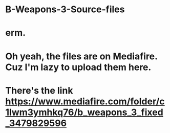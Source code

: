 # B-Weapons-3-Source-files
# erm.
# Oh yeah, the files are on Mediafire. Cuz I'm lazy to upload them here.

# There's the link  https://www.mediafire.com/folder/c1lwm3ymhkq76/b_weapons_3_fixed_3479829596
